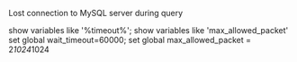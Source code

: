 Lost connection to MySQL server during query


show variables like '%timeout%';
show variables like 'max_allowed_packet'
set global wait_timeout=60000;
set global max_allowed_packet = 2*1024*1024
